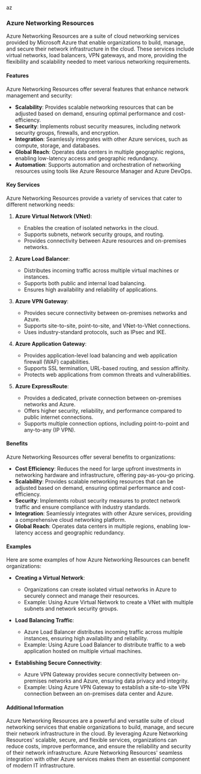 az
### Azure Networking Resources

Azure Networking Resources are a suite of cloud networking services provided by Microsoft Azure that enable organizations to build, manage, and secure their network infrastructure in the cloud. These services include virtual networks, load balancers, VPN gateways, and more, providing the flexibility and scalability needed to meet various networking requirements.

#### Features

Azure Networking Resources offer several features that enhance network management and security:

- **Scalability**: Provides scalable networking resources that can be adjusted based on demand, ensuring optimal performance and cost-efficiency.
- **Security**: Implements robust security measures, including network security groups, firewalls, and encryption.
- **Integration**: Seamlessly integrates with other Azure services, such as compute, storage, and databases.
- **Global Reach**: Operates data centers in multiple geographic regions, enabling low-latency access and geographic redundancy.
- **Automation**: Supports automation and orchestration of networking resources using tools like Azure Resource Manager and Azure DevOps.

#### Key Services

Azure Networking Resources provide a variety of services that cater to different networking needs:

1. **Azure Virtual Network (VNet)**:
   - Enables the creation of isolated networks in the cloud.
   - Supports subnets, network security groups, and routing.
   - Provides connectivity between Azure resources and on-premises networks.

2. **Azure Load Balancer**:
   - Distributes incoming traffic across multiple virtual machines or instances.
   - Supports both public and internal load balancing.
   - Ensures high availability and reliability of applications.

3. **Azure VPN Gateway**:
   - Provides secure connectivity between on-premises networks and Azure.
   - Supports site-to-site, point-to-site, and VNet-to-VNet connections.
   - Uses industry-standard protocols, such as IPsec and IKE.

4. **Azure Application Gateway**:
   - Provides application-level load balancing and web application firewall (WAF) capabilities.
   - Supports SSL termination, URL-based routing, and session affinity.
   - Protects web applications from common threats and vulnerabilities.

5. **Azure ExpressRoute**:
   - Provides a dedicated, private connection between on-premises networks and Azure.
   - Offers higher security, reliability, and performance compared to public internet connections.
   - Supports multiple connection options, including point-to-point and any-to-any (IP VPN).

#### Benefits

Azure Networking Resources offer several benefits to organizations:

- **Cost Efficiency**: Reduces the need for large upfront investments in networking hardware and infrastructure, offering pay-as-you-go pricing.
- **Scalability**: Provides scalable networking resources that can be adjusted based on demand, ensuring optimal performance and cost-efficiency.
- **Security**: Implements robust security measures to protect network traffic and ensure compliance with industry standards.
- **Integration**: Seamlessly integrates with other Azure services, providing a comprehensive cloud networking platform.
- **Global Reach**: Operates data centers in multiple regions, enabling low-latency access and geographic redundancy.

#### Examples

Here are some examples of how Azure Networking Resources can benefit organizations:

- **Creating a Virtual Network**:
  - Organizations can create isolated virtual networks in Azure to securely connect and manage their resources.
  - Example: Using Azure Virtual Network to create a VNet with multiple subnets and network security groups.

- **Load Balancing Traffic**:
  - Azure Load Balancer distributes incoming traffic across multiple instances, ensuring high availability and reliability.
  - Example: Using Azure Load Balancer to distribute traffic to a web application hosted on multiple virtual machines.

- **Establishing Secure Connectivity**:
  - Azure VPN Gateway provides secure connectivity between on-premises networks and Azure, ensuring data privacy and integrity.
  - Example: Using Azure VPN Gateway to establish a site-to-site VPN connection between an on-premises data center and Azure.

#### Additional Information

Azure Networking Resources are a powerful and versatile suite of cloud networking services that enable organizations to build, manage, and secure their network infrastructure in the cloud. By leveraging Azure Networking Resources' scalable, secure, and flexible services, organizations can reduce costs, improve performance, and ensure the reliability and security of their network infrastructure. Azure Networking Resources' seamless integration with other Azure services makes them an essential component of modern IT infrastructure.
